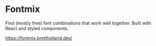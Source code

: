# Fontmix

Find (mostly free) font combinations that work well together. Built with React and styled components.

https://fontmix.brettholland.dev/

